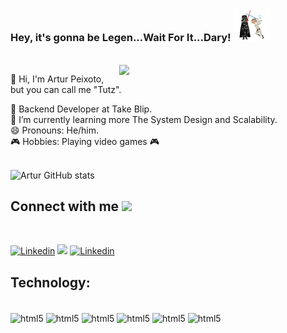 ### Hey, it's gonna be Legen...Wait For It...Dary! <img src="https://raw.githubusercontent.com/Dineshkarthik/Dineshkarthik/master/assets/starwars_fight.gif" width="60">
<br>
<img align='right' src="https://media3.giphy.com/media/KziKCpvrGngHbYjaUF/giphy.gif?cid=790b76115102ef3552a64bd75a38686ff43927c2adbfd200&rid=giphy.gif&ct=g" width="330">

👋 Hi, I'm Artur Peixoto, but you can call me "Tutz".

💼 Backend Developer at Take Blip. <br>
🌱 I’m currently learning more The System Design and Scalability.<br>
😄 Pronouns: He/him.<br>
🎮 Hobbies: Playing video games 🎮
<br><br>

![Artur GitHub stats](https://github-readme-stats.vercel.app/api?username=arturlima&show_icons=true&theme=dark)





## Connect with me <img src="https://media.giphy.com/media/LnQjpWaON8nhr21vNW/giphy.gif" width="60">

<br>

[![Linkedin](https://img.shields.io/badge/LinkedIn-0077B5?style=for-the-badge&logo=linkedin&logoColor=white)](https://www.linkedin.com/in/arturlimaa/)
 <a href="mailto:arturpeixotoo@gmail.com"><img src="https://img.shields.io/badge/Gmail-D14836?style=for-the-badge&logo=gmail&logoColor=white"></a>
[![Linkedin](https://img.shields.io/badge/Instagram-E4405F?style=for-the-badge&logo=instagram&logoColor=white)](https://www.instagram.com/arturlimaa/)

## Technology:
<div style="display: inline_block">
<br/>
<img align="center" alt="html5" src="https://img.shields.io/badge/Node.js-43853D?style=for-the-badge&logo=node.js&logoColor=white">
<img align="center" alt="html5" src="https://img.shields.io/badge/TypeScript-007ACC?style=for-the-badge&logo=typescript&logoColor=white">
<img align="center" alt="html5" src="https://img.shields.io/badge/React-20232A?style=for-the-badge&logo=react&logoColor=61DAFB">
<img align="center" alt="html5" src="https://img.shields.io/badge/Amazon_AWS-232F3E?style=for-the-badge&logo=amazon-aws&logoColor=white">
<img align="center" alt="html5" src="https://img.shields.io/badge/.NET-5C2D91?style=for-the-badge&logo=.net&logoColor=white">
<img align="center" alt="html5" src="https://img.shields.io/badge/C%23-239120?style=for-the-badge&logo=c-sharp&logoColor=white">
</div>
